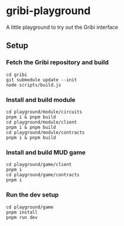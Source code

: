 # gribi-playground
A little playground to try out the Gribi interface

Setup
---

### Fetch the Gribi repository and build 

```
cd gribi
git submodule update --init
node scripts/build.js
```

### Install and build module
```
cd playground/module/circuits
pnpm i & pnpm build
cd playground/module/client
pnpm i & pnpm build
cd playground/module/contracts
pnpm i & pnpm build
```

### Install and build MUD game
```
cd playground/game/client
pnpm i
cd playground/game/contracts
pnpm i
```

### Run the dev setup 
```
cd playground/game
pnpm install
pnpm run dev
```

